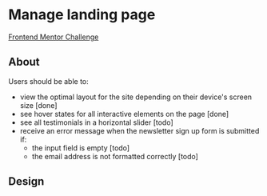 # Manage landing page
[Frontend Mentor Challenge](https://www.frontendmentor.io/challenges/manage-landing-page-SLXqC6P5)

## About
Users should be able to:
- view the optimal layout for the site depending on their device's screen size [done]
- see hover states for all interactive elements on the page [done]
- see all testimonials in a horizontal slider [todo]
- receive an error message when the newsletter sign up form is submitted if:
  - the input field is empty [todo]
  - the email address is not formatted correctly [todo]
  
## Design

